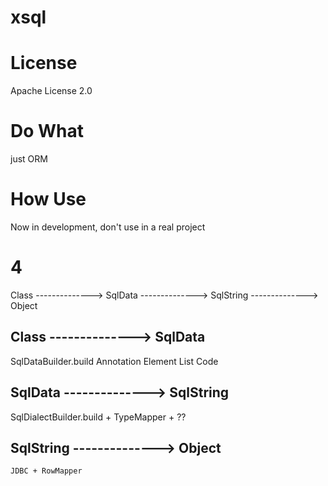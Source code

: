 # xsql


# License

Apache License 2.0


# Do What

just ORM


# How Use

Now in development, don't use in a real project



# 4

Class --------------> SqlData --------------> SqlString --------------> Object

## Class --------------> SqlData

SqlDataBuilder.build
    Annotation                 Element List
    Code
        
## SqlData --------------> SqlString

SqlDialectBuilder.build
         + TypeMapper + ??

## SqlString --------------> Object

    JDBC + RowMapper
